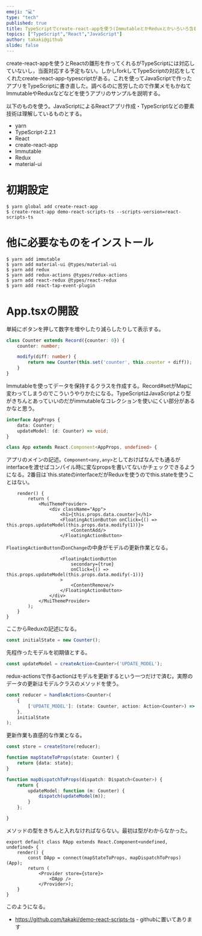 ```yaml
---
emoji: "💻"
type: "tech"
published: true
title: TypeScriptでcreate-react-appを使う(ImmutableとかReduxとかいろいろ含む)
topics: ["TypeScript","React","JavaScript"]
author: takaki@github
slide: false
---
```

create-react-appを使うとReactの雛形を作ってくれるがTypeScriptには対応していないし，当面対応する予定もない。しかしforkしてTypeScriptの対応をしてくれたcreate-react-app-typescriptがある。これを使ってJavaScriptで作ったアプリをTypeScriptに書き直した。調べるのに苦労したので作業メモもかねてImmutableやReduxなどなどを使うアプリのサンプルを説明する。

以下のものを使う。JavaScriptによるReactアプリ作成・TypeScriptなどの要素技術は理解しているものとする。

* yarn
* TypeScript-2.2.1
* React
* create-react-app
* Immutable
* Redux
* material-ui


# 初期設定

```
$ yarn global add create-react-app
$ create-react-app demo-react-scripts-ts --scripts-version=react-scripts-ts
```

# 他に必要なものをインストール
```
$ yarn add immutable
$ yarn add material-ui @types/material-ui
$ yarn add redux
$ yarn add redux-actions @types/redux-actions
$ yarn add react-redux @types/react-redux
$ yarn add react-tap-event-plugin
```

# App.tsxの開設
単純にボタンを押して数字を増やしたり減らしたりして表示する。

```ts
class Counter extends Record({counter: 0}) {
    counter: number;

    modify(diff: number) {
        return new Counter(this.set('counter', this.counter + diff));
    }
}
```

Immutableを使ってデータを保持するクラスを作成する。Record#setがMapに変わってしまうのでこういうやりかたになる。TypeScriptはJavaScriptより型がきちんとあっていいのだがimmutableなコレクションを使いにくい部分があるかなと思う。


```ts
interface AppProps {
    data: Counter;
    updateModel: (d: Counter) => void;
}

class App extends React.Component<AppProps, undefined> {
```

アプリのメインの記述。`Component<any,any>`としておけばなんでも通るがinterfaceを渡せばコンパイル時に変なpropsを書いてないかチェックできるようになる。2番目は`this.stateのinterfaceだがReduxを使うのでthis.stateを使うことはない。

```
    render() {
        return (
            <MuiThemeProvider>
                <div className="App">
                    <h1>{this.props.data.counter}</h1>
                    <FloatingActionButton onClick={() => this.props.updateModel(this.props.data.modify(1))}>
                        <ContentAdd/>
                    </FloatingActionButton>
```

`FloatingActionButton`の`onChange`の中身がモデルの更新作業となる。

```
                    <FloatingActionButton
                        secondary={true}
                        onClick={() => this.props.updateModel(this.props.data.modify(-1))}
                    >
                        <ContentRemove/>
                    </FloatingActionButton>
                </div>
            </MuiThemeProvider>
        );
    }
}
```


ここからReduxの記述になる。

```ts
const initialState = new Counter();
```

先程作ったモデルを初期値とする。


```ts
const updateModel = createAction<Counter>('UPDATE_MODEL');
```

redux-actionsで作るactionはモデルを更新するという一つだけで済む。実際のデータの更新はモデルクラスのメソッドを使う。

```ts
const reducer = handleActions<Counter>(
    {
        ['UPDATE_MODEL']: (state: Counter, action: Action<Counter>) => action.payload
    },
    initialState
);
```

更新作業も直感的な作業となる。

```ts
const store = createStore(reducer);

function mapStateToProps(state: Counter) {
    return {data: state};
}

function mapDispatchToProps(dispatch: Dispatch<Counter>) {
    return {
        updateModel: function (m: Counter) {
            dispatch(updateModel(m));
        }
    };

}

```

メソッドの型をきちんと入れなければならない。最初は型がわからなかった。

```
export default class RApp extends React.Component<undefined, undefined> {
    render() {
        const DApp = connect(mapStateToProps, mapDispatchToProps)(App);
        return (
            <Provider store={store}>
                <DApp />
            </Provider>);
    }
}
```

このようになる。

* https://github.com/takaki/demo-react-scripts-ts - githubに置いてあります

